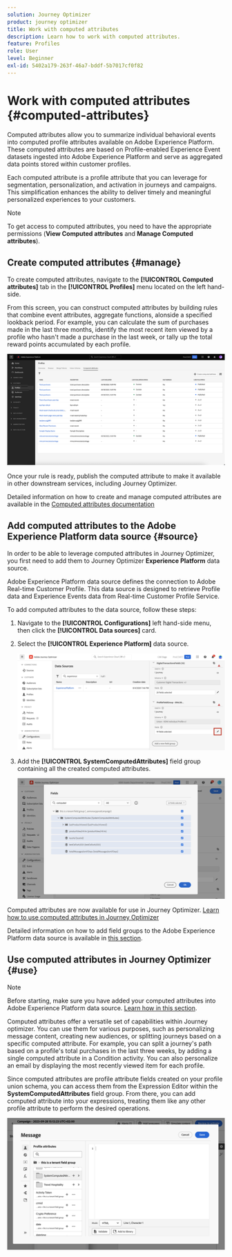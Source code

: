 ```yaml
---
solution: Journey Optimizer
product: journey optimizer
title: Work with computed attributes
description: Learn how to work with computed attributes.
feature: Profiles
role: User
level: Beginner
exl-id: 5402a179-263f-46a7-bddf-5b7017cf0f82
---
```

# Work with computed attributes {#computed-attributes}

Computed attributes allow you to summarize individual behavioral events into computed profile attributes available on Adobe Experience Platform. These computed attributes are based on Profile-enabled Experience Event datasets ingested into Adobe Experience Platform and serve as aggregated data points stored within customer profiles.

Each computed attribute is a profile attribute that you can leverage for segmentation, personalization, and activation in journeys and campaigns. This simplification enhances the ability to deliver timely and meaningful personalized experiences to your customers.

>[!NOTE]
>
>To get access to computed attributes, you need to have the appropriate permissions (**View Computed attributes** and **Manage Computed attributes**).

## Create computed attributes {#manage}

To create computed attributes, navigate to the **[!UICONTROL Computed attributes]** tab in the **[!UICONTROL Profiles]** menu located on the left hand-side.

From this screen, you can construct computed attributes by building rules that combine event attributes, aggregate functions, alonside a specified lookback period. For example, you can calculate the sum of purchases made in the last three months, identify the most recent item viewed by a profile who hasn't made a purchase in the last week, or tally up the total reward points accumulated by each profile. 

![](assets/computed-attributes.png)

Once your rule is ready, publish the computed attribute to make it available in other downstream services, including Journey Optimizer.

Detailed information on how to create and manage computed attributes are available in the [Computed attributes documentation](https://experienceleague.adobe.com/docs/experience-platform/profile/computed-attributes/overview.html)

## Add computed attributes to the Adobe Experience Platform data source {#source}

In order to be able to leverage computed attributes in Journey Optimizer, you first need to add them to Journey Optimizer **Experience Platform** data source.

Adobe Experience Platform data source defines the connection to Adobe Real-time Customer Profile. This data source is designed to retrieve Profile data and Experience Events data from Real-time Customer Profile Service.

To add computed attributes to the data source, follow these steps:

1. Navigate to the **[!UICONTROL Configurations]** left hand-side menu, then click the **[!UICONTROL Data sources]** card.

1. Select the **[!UICONTROL Experience Platform]** data source.

    ![](assets/computed-attributes-add.png)
    
1. Add the **[!UICONTROL SystemComputedAttributes]** field group containing all the created computed attributes.

    ![](assets/computed-attributes-fieldgroup.png)

Computed attributes are now available for use in Journey Optimizer. [Learn how to use computed attributes in Journey Optimizer](#use)

Detailed information on how to add field groups to the Adobe Experience Platform data source is available in [this section](../datasource/adobe-experience-platform-data-source.md).

## Use computed attributes in Journey Optimizer {#use}

>[!NOTE]
>
>Before starting, make sure you have added your computed attributes into Adobe Experience Platform data source. [Learn how in this section](#source).

Computed attributes offer a versatile set of capabilities within Journey optimizer. You can use them for various purposes, such as personalizing message content, creating new audiences, or splitting journeys based on a specific computed attribute. For example, you can split a journey's path based on a profile's total purchases in the last three weeks, by adding a single computed attribute in a Condition activity. You can also personalize an email by displaying the most recently viewed item for each profile.

Since computed attributes are profile attribute fields created on your profile union schema, you can access them from the Expression Editor within the **SystemComputedAttributes** field group. From there, you can add computed attribute into your expressions, treating them like any other profile attribute to perform the desired operations.

![](assets/computed-attributes-ajo.png)
